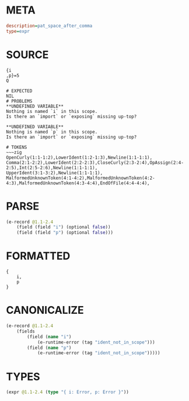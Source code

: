 # META
~~~ini
description=pat_space_after_comma
type=expr
~~~
# SOURCE
~~~roc
{i
,p}=5
Q
~~~
~~~
# EXPECTED
NIL
# PROBLEMS
**UNDEFINED VARIABLE**
Nothing is named `i` in this scope.
Is there an `import` or `exposing` missing up-top?

**UNDEFINED VARIABLE**
Nothing is named `p` in this scope.
Is there an `import` or `exposing` missing up-top?

# TOKENS
~~~zig
OpenCurly(1:1-1:2),LowerIdent(1:2-1:3),Newline(1:1-1:1),
Comma(2:1-2:2),LowerIdent(2:2-2:3),CloseCurly(2:3-2:4),OpAssign(2:4-2:5),Int(2:5-2:6),Newline(1:1-1:1),
UpperIdent(3:1-3:2),Newline(1:1-1:1),
MalformedUnknownToken(4:1-4:2),MalformedUnknownToken(4:2-4:3),MalformedUnknownToken(4:3-4:4),EndOfFile(4:4-4:4),
~~~
# PARSE
~~~clojure
(e-record @1.1-2.4
	(field (field "i") (optional false))
	(field (field "p") (optional false)))
~~~
# FORMATTED
~~~roc
{
	i,
	p
}
~~~
# CANONICALIZE
~~~clojure
(e-record @1.1-2.4
	(fields
		(field (name "i")
			(e-runtime-error (tag "ident_not_in_scope")))
		(field (name "p")
			(e-runtime-error (tag "ident_not_in_scope")))))
~~~
# TYPES
~~~clojure
(expr @1.1-2.4 (type "{ i: Error, p: Error }"))
~~~
